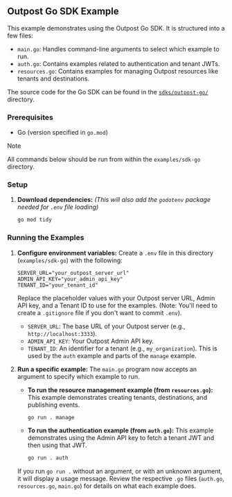## Outpost Go SDK Example

This example demonstrates using the Outpost Go SDK. It is structured into a few files:
*   `main.go`: Handles command-line arguments to select which example to run.
*   `auth.go`: Contains examples related to authentication and tenant JWTs.
*   `resources.go`: Contains examples for managing Outpost resources like tenants and destinations.

The source code for the Go SDK can be found in the [`sdks/outpost-go/`](../../sdks/outpost-go/) directory.

### Prerequisites

*   Go (version specified in `go.mod`)

> [!NOTE]
> All commands below should be run from within the `examples/sdk-go` directory.

### Setup

1.  **Download dependencies:**
    *(This will also add the `godotenv` package needed for `.env` file loading)*
    ```bash
    go mod tidy
    ```

### Running the Examples

1.  **Configure environment variables:**
    Create a `.env` file in this directory (`examples/sdk-go`) with the following:
    ```dotenv
    SERVER_URL="your_outpost_server_url"
    ADMIN_API_KEY="your_admin_api_key"
    TENANT_ID="your_tenant_id"
    ```
    Replace the placeholder values with your Outpost server URL, Admin API key, and a Tenant ID to use for the examples.
    (Note: You'll need to create a `.gitignore` file if you don't want to commit `.env`).

    *   `SERVER_URL`: The base URL of your Outpost server (e.g., `http://localhost:3333`).
    *   `ADMIN_API_KEY`: Your Outpost Admin API key.
    *   `TENANT_ID`: An identifier for a tenant (e.g., `my_organization`). This is used by the `auth` example and parts of the `manage` example.

2.  **Run a specific example:**
    The `main.go` program now accepts an argument to specify which example to run.

    *   **To run the resource management example (from `resources.go`):**
        This example demonstrates creating tenants, destinations, and publishing events.
        ```bash
        go run . manage
        ```

    *   **To run the authentication example (from `auth.go`):**
        This example demonstrates using the Admin API key to fetch a tenant JWT and then using that JWT.
        ```bash
        go run . auth
        ```

    If you run `go run .` without an argument, or with an unknown argument, it will display a usage message.
    Review the respective `.go` files (`auth.go`, `resources.go`, `main.go`) for details on what each example does.